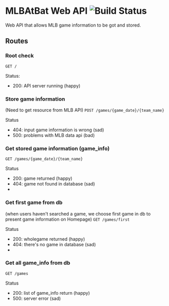 # MLBAtBat Web API ![Build Status](https://travis-ci.org/ISS-SOA/codepraise-api.svg?branch=master)

Web API that allows MLB game information to be got and stored.

## Routes

### Root check

`GET /`

Status:

- 200: API server running (happy)

### Store game information
(Need to get resource from MLB API)
`POST /games/{game_date}/{team_name}`

Status
- 404: input game information is wrong (sad)
- 500: problems with MLB data api (bad)

### Get stored game information (game_info)
`GET /games/{game_date}/{team_name}`

Status
- 200: game returned (happy)
- 404: game not found in database (sad)
- 
### Get first game from db 
(when users haven't searched a game, we choose first game in db to present game information on Homepage)
`GET /games/first`

Status
- 200: wholegame returned (happy)
- 404: there's no game in database (sad)
- 
### Get all game_info from db 
`GET /games`

Status
- 200: list of game_info return (happy)
- 500: server error (sad)
